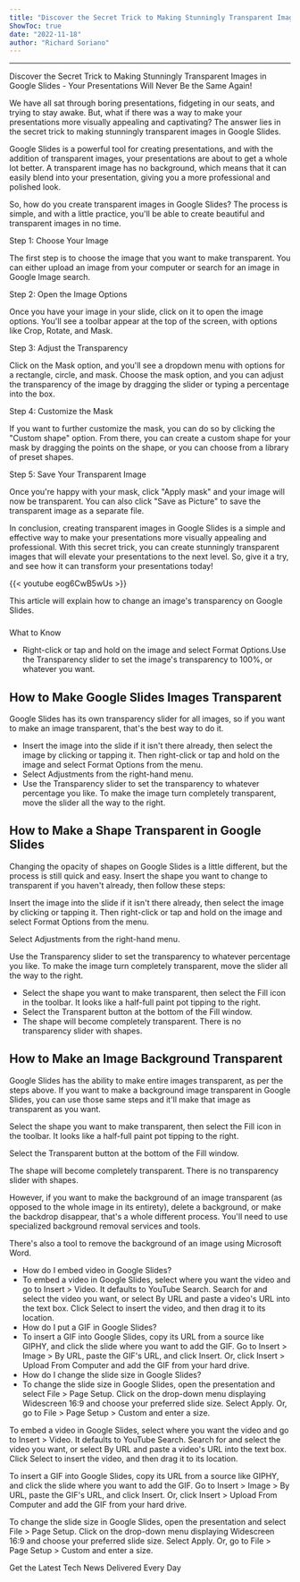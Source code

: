 ```yaml
---
title: "Discover the Secret Trick to Making Stunningly Transparent Images in Google Slides - Your Presentations Will Never Be the Same Again!"
ShowToc: true 
date: "2022-11-18"
author: "Richard Soriano"
---
```

*****
Discover the Secret Trick to Making Stunningly Transparent Images in Google Slides - Your Presentations Will Never Be the Same Again!

We have all sat through boring presentations, fidgeting in our seats, and trying to stay awake. But, what if there was a way to make your presentations more visually appealing and captivating? The answer lies in the secret trick to making stunningly transparent images in Google Slides.

Google Slides is a powerful tool for creating presentations, and with the addition of transparent images, your presentations are about to get a whole lot better. A transparent image has no background, which means that it can easily blend into your presentation, giving you a more professional and polished look.

So, how do you create transparent images in Google Slides? The process is simple, and with a little practice, you'll be able to create beautiful and transparent images in no time.

Step 1: Choose Your Image

The first step is to choose the image that you want to make transparent. You can either upload an image from your computer or search for an image in Google Image search.

Step 2: Open the Image Options

Once you have your image in your slide, click on it to open the image options. You'll see a toolbar appear at the top of the screen, with options like Crop, Rotate, and Mask.

Step 3: Adjust the Transparency

Click on the Mask option, and you'll see a dropdown menu with options for a rectangle, circle, and mask. Choose the mask option, and you can adjust the transparency of the image by dragging the slider or typing a percentage into the box.

Step 4: Customize the Mask

If you want to further customize the mask, you can do so by clicking the "Custom shape" option. From there, you can create a custom shape for your mask by dragging the points on the shape, or you can choose from a library of preset shapes.

Step 5: Save Your Transparent Image

Once you're happy with your mask, click "Apply mask" and your image will now be transparent. You can also click "Save as Picture" to save the transparent image as a separate file.

In conclusion, creating transparent images in Google Slides is a simple and effective way to make your presentations more visually appealing and professional. With this secret trick, you can create stunningly transparent images that will elevate your presentations to the next level. So, give it a try, and see how it can transform your presentations today!

{{< youtube eog6CwB5wUs >}} 




This article will explain how to change an image's transparency on Google Slides.

 
### 
What to Know
 
- Right-click or tap and hold on the image and select Format Options.Use the Transparency slider to set the image's transparency to 100%, or whatever you want.

 
##   How to Make Google Slides Images Transparent  
 

Google Slides has its own transparency slider for all images, so if you want to make an image transparent, that's the best way to do it.

 
- Insert the image into the slide if it isn't there already, then select the image by clicking or tapping it. Then right-click or tap and hold on the image and select Format Options from the menu.
 - Select Adjustments from the right-hand menu.
 - Use the Transparency slider to set the transparency to whatever percentage you like. To make the image turn completely transparent, move the slider all the way to the right.

 
##   How to Make a Shape Transparent in Google Slides  
 

Changing the opacity of shapes on Google Slides is a little different, but the process is still quick and easy. Insert the shape you want to change to transparent if you haven't already, then follow these steps:

 

Insert the image into the slide if it isn't there already, then select the image by clicking or tapping it. Then right-click or tap and hold on the image and select Format Options from the menu.

 

Select Adjustments from the right-hand menu.

 

Use the Transparency slider to set the transparency to whatever percentage you like. To make the image turn completely transparent, move the slider all the way to the right.

 
- Select the shape you want to make transparent, then select the Fill icon in the toolbar. It looks like a half-full paint pot tipping to the right.
 - Select the Transparent button at the bottom of the Fill window.
 - The shape will become completely transparent. There is no transparency slider with shapes.

 
##   How to Make an Image Background Transparent  
 

Google Slides has the ability to make entire images transparent, as per the steps above. If you want to make a background image transparent in Google Slides, you can use those same steps and it'll make that image as transparent as you want.

 

Select the shape you want to make transparent, then select the Fill icon in the toolbar. It looks like a half-full paint pot tipping to the right.

 

Select the Transparent button at the bottom of the Fill window.

 

The shape will become completely transparent. There is no transparency slider with shapes.

 

However, if you want to make the background of an image transparent (as opposed to the whole image in its entirety), delete a background, or make the backdrop disappear, that's a whole different process. You'll need to use specialized background removal services and tools.

 

There's also a tool to remove the background of an image using Microsoft Word.

 
- How do I embed video in Google Slides?
 - To embed a video in Google Slides, select where you want the video and go to Insert > Video. It defaults to YouTube Search. Search for and select the video you want, or select By URL and paste a video's URL into the text box. Click Select to insert the video, and then drag it to its location.
 - How do I put a GIF in Google Slides?
 - To insert a GIF into Google Slides, copy its URL from a source like GIPHY, and click the slide where you want to add the GIF. Go to Insert > Image > By URL, paste the GIF's URL, and click Insert. Or, click Insert > Upload From Computer and add the GIF from your hard drive.
 - How do I change the slide size in Google Slides?
 - To change the slide size in Google Slides, open the presentation and select File > Page Setup. Click on the drop-down menu displaying Widescreen 16:9 and choose your preferred slide size. Select Apply. Or, go to File > Page Setup > Custom and enter a size.

 
To embed a video in Google Slides, select where you want the video and go to Insert > Video. It defaults to YouTube Search. Search for and select the video you want, or select By URL and paste a video's URL into the text box. Click Select to insert the video, and then drag it to its location.
 
To insert a GIF into Google Slides, copy its URL from a source like GIPHY, and click the slide where you want to add the GIF. Go to Insert > Image > By URL, paste the GIF's URL, and click Insert. Or, click Insert > Upload From Computer and add the GIF from your hard drive.
 
To change the slide size in Google Slides, open the presentation and select File > Page Setup. Click on the drop-down menu displaying Widescreen 16:9 and choose your preferred slide size. Select Apply. Or, go to File > Page Setup > Custom and enter a size.
 

Get the Latest Tech News Delivered Every Day




